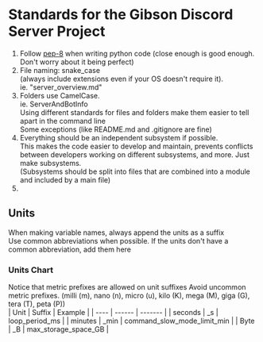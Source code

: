 # Standards for the Gibson Discord Server Project

1. Follow [pep-8](https://peps.python.org/pep-0008/) when writing python code (close enough is good enough. Don't worry about it being perfect) 
2. File naming: snake_case  
(always include extensions even if your OS doesn't require it).  
ie. "server_overview.md"
3. Folders use CamelCase.  
ie. ServerAndBotInfo  
Using different standards for files and folders make them easier to tell apart in the command line  
Some exceptions (like README.md and .gitignore are fine)
4. Everything should be an independent subsystem if possible.  
This makes the code easier to develop and maintain, prevents conflicts between developers working on different subsystems, and more. Just make subsystems.  
(Subsystems should be split into files that are combined into a module and included by a main file)
5. 



## Units
When making variable names, always append the units as a suffix  
Use common abbreviations when possible. If the units don't have a common abbreviation, add them here



### Units Chart
Notice that metric prefixes are allowed on unit suffixes
Avoid uncommon metric prefixes. (milli (m), nano (n), micro (u), kilo (K), mega (M), giga (G), tera (T), peta (P))  
| Unit | Suffix | Example | 
| ---- | ------ | ------- | 
| seconds | _s | loop_period_ms | 
| minutes | _min | command_slow_mode_limit_min |
| Byte | _B | max_storage_space_GB |


